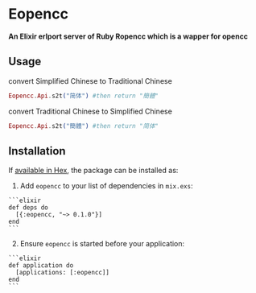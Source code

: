 # Eopencc

**An Elixir erlport server of Ruby Ropencc which is a wapper for opencc**

## Usage

convert Simplified Chinese to Traditional Chinese

```elixir
Eopencc.Api.s2t("简体") #then return "簡體"
```
convert Traditional Chinese to Simplified Chinese

```elixir
Eopencc.Api.s2t("簡體") #then return "简体"
```

## Installation

If [available in Hex](https://hex.pm/docs/publish), the package can be installed as:

  1. Add `eopencc` to your list of dependencies in `mix.exs`:

    ```elixir
    def deps do
      [{:eopencc, "~> 0.1.0"}]
    end
    ```

  2. Ensure `eopencc` is started before your application:

    ```elixir
    def application do
      [applications: [:eopencc]]
    end
    ```

